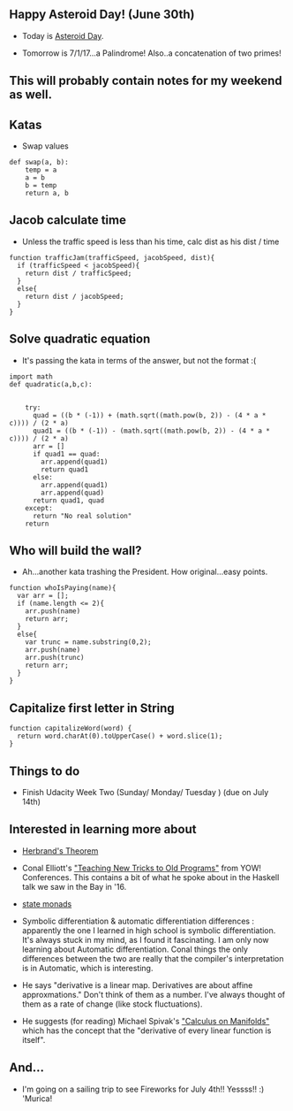 ## Happy Asteroid Day! (June 30th)

- Today is [Asteroid Day](https://en.wikipedia.org/wiki/Asteroid_Day). 

- Tomorrow is 7/1/17...a Palindrome! Also..a concatenation of two primes!

## This will probably contain notes for my weekend as well.

## Katas

- Swap values

```
def swap(a, b):
    temp = a
    a = b
    b = temp
    return a, b
```

## Jacob calculate time 
- Unless the traffic speed is less than his time,
  calc dist as his dist / time
  
```
function trafficJam(trafficSpeed, jacobSpeed, dist){
  if (trafficSpeed < jacobSpeed){
    return dist / trafficSpeed;
  }
  else{
    return dist / jacobSpeed;
  }
}
```

## Solve quadratic equation

- It's passing the kata in terms of the answer, but not the format :(

```
import math
def quadratic(a,b,c):
  

    try:  
      quad = ((b * (-1)) + (math.sqrt((math.pow(b, 2)) - (4 * a * c)))) / (2 * a)
      quad1 = ((b * (-1)) - (math.sqrt((math.pow(b, 2)) - (4 * a * c)))) / (2 * a)
      arr = []
      if quad1 == quad:
        arr.append(quad1)
        return quad1
      else:
        arr.append(quad1)
        arr.append(quad)
      return quad1, quad
    except:
      return "No real solution"
    return
```

## Who will build the wall?

- Ah...another kata trashing the President. How original...easy points.

```
function whoIsPaying(name){
  var arr = [];
  if (name.length <= 2){
    arr.push(name)
    return arr;
  }
  else{
    var trunc = name.substring(0,2);
    arr.push(name)
    arr.push(trunc)
    return arr;
  }
}
```

## Capitalize first letter in String

```
function capitalizeWord(word) {
  return word.charAt(0).toUpperCase() + word.slice(1);
}
```

## Things to do

- Finish Udacity Week Two (Sunday/ Monday/ Tuesday ) (due on July 14th)

## Interested in learning more about 

- [Herbrand's Theorem](http://mathworld.wolfram.com/HerbrandsTheorem.html)

- Conal Elliott's ["Teaching New Tricks to Old Programs"](https://www.youtube.com/watch?v=vzLK_xE9Zy8&feature=share)
  from YOW! Conferences. This contains a bit of what he spoke about in the Haskell talk we saw in the Bay in '16.
  
- [state monads](https://www.schoolofhaskell.com/school/starting-with-haskell/basics-of-haskell/12-State-Monad#state-monad)

- Symbolic differentiation & automatic differentiation differences : 
  apparently the one I learned in high school is symbolic differentiation. It's always stuck
  in my mind, as I found it fascinating. I am only now learning about Automatic differentiation.
  Conal things the only differences between the two are really that the compiler's interpretation
  is in Automatic, which is interesting.
  
- He says "derivative is a linear map. Derivatives are about affine approxmations."
  Don't think of them as a number. I've always thought of them as a rate of change 
  (like stock fluctuations).
  
- He suggests (for reading) Michael Spivak's ["Calculus on Manifolds"](http://www.ime.unicamp.br/~marcio/ps2009/spivak) which has the concept that
  the "derivative of every linear function is itself".

## And...
- I'm going on a sailing trip to see Fireworks for July 4th!!
  Yessss!! :) 'Murica!

